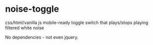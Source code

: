 # noise-toggle
css/html/vanilla js mobile-ready toggle switch that plays/stops playing filtered white noise

No dependencies - not even jquery.
